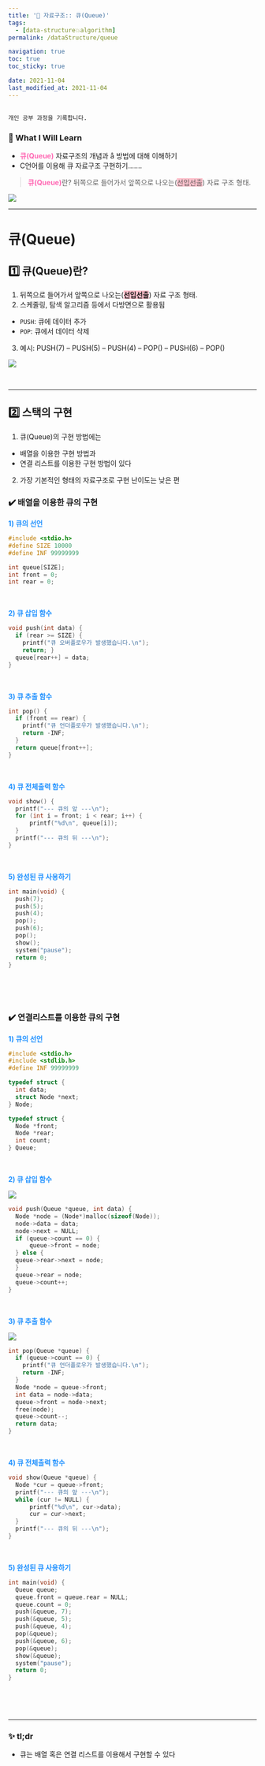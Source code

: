 ```yaml
---
title: '🌈 자료구조:: 큐(Queue)'
tags:
  - [data-structure💥algorithm]
permalink: /dataStructure/queue

navigation: true
toc: true
toc_sticky: true

date: 2021-11-04
last_modified_at: 2021-11-04
---
```


![]()

`개인 공부 과정을 기록합니다.`

### 🚀 What I Will Learn

- <span style="color:hotpink">**큐(Queue)**</span> 자료구조의 개념과 å 방법에 대해 이해하기
- C언어를 이용해 큐 자료구조 구현하기.......

><span style="color:hotpink">**큐(Queue)**</span>란? 뒤쪽으로 들어가서 앞쪽으로 나오는(<span style="background-color:pink">선입선출</span>) 자료 구조 형태.

![](https://images.velog.io/images/april_5/post/aa1ae86a-2cb6-4da6-9d6f-b4a2ee2a54ff/image.png)


---

# 큐(Queue)

## 1️⃣ 큐(Queue)란?

1) 뒤쪽으로 들어가서 앞쪽으로 나오는(<span style="background-color:pink">**선입선출**</span>) 자료 구조 형태.
2) 스케줄링, 탐색 알고리즘 등에서 다방면으로 활용됨
  - `PUSH`: 큐에 데이터 추가
  - `POP`: 큐에서 데이터 삭제

3) 예시: PUSH(7) – PUSH(5) – PUSH(4) – POP() – PUSH(6) – POP()

![](https://images.velog.io/images/april_5/post/e0e1d205-1cf1-448b-91e7-003822750407/image.png)

<br />

---

## 2️⃣ 스택의 구현

1) 큐(Queue)의 구현 방법에는
  - 배열을 이용한 구현 방법과
  - 연결 리스트를 이용한 구현 방법이 있다

2) 가장 기본적인 형태의 자료구조로 구현 난이도는 낮은 편


### ✔️ 배열을 이용한 큐의 구현

<span style="color:dodgerblue">**1) 큐의 선언**</span>

```c
#include <stdio.h>
#define SIZE 10000
#define INF 99999999

int queue[SIZE];
int front = 0;
int rear = 0;
```

<br />

<span style="color:dodgerblue">**2) 큐 삽입 함수**</span>

```c
void push(int data) {
  if (rear >= SIZE) {
    printf("큐 오버플로우가 발생했습니다.\n");
    return; }
  queue[rear++] = data;
}
```

<br />

<span style="color:dodgerblue">**3) 큐 추출 함수**</span>

```c
int pop() {
  if (front == rear) {
    printf("큐 언더플로우가 발생했습니다.\n");
    return -INF;
  }
  return queue[front++];
}
```

<br />

<span style="color:dodgerblue">**4) 큐 전체출력 함수**</span>

```c
void show() {
  printf("--- 큐의 앞 ---\n");
  for (int i = front; i < rear; i++) {
      printf("%d\n", queue[i]);
  }
  printf("--- 큐의 뒤 ---\n"); 
}
```

<br />

<span style="color:dodgerblue">**5) 완성된 큐 사용하기**</span>

```c
int main(void) {
  push(7);
  push(5);
  push(4);
  pop();
  push(6);
  pop();
  show();
  system("pause");
  return 0;
}
 
```

<br />
<br />

### ✔️ 연결리스트를 이용한 큐의 구현

<span style="color:dodgerblue">**1) 큐의 선언**</span>

```c
#include <stdio.h>
#include <stdlib.h>
#define INF 99999999

typedef struct {
  int data;
  struct Node *next;
} Node;

typedef struct { 
  Node *front; 
  Node *rear; 
  int count;
} Queue;
```

<br />

<span style="color:dodgerblue">**2) 큐 삽입 함수**</span>

![](https://images.velog.io/images/april_5/post/601166af-a50e-4d33-af37-8f1eaa24222b/image.png)


```c
void push(Queue *queue, int data) {
  Node *node = (Node*)malloc(sizeof(Node)); 
  node->data = data;
  node->next = NULL;
  if (queue->count == 0) {
      queue->front = node;
  } else {
  queue->rear->next = node;
  }
  queue->rear = node;
  queue->count++;
}
```

<br />


<span style="color:dodgerblue">**3) 큐 추출 함수**</span>

![](https://images.velog.io/images/april_5/post/16667b53-392c-463f-8ed9-1f7338d4d666/image.png)


```c
int pop(Queue *queue) {
  if (queue->count == 0) {
    printf("큐 언더플로우가 발생했습니다.\n");
    return -INF;
  }
  Node *node = queue->front; 
  int data = node->data; 
  queue->front = node->next; 
  free(node); 
  queue->count--;
  return data;
}
```

<br />


<span style="color:dodgerblue">**4) 큐 전체출력 함수**</span>

```c
void show(Queue *queue) {
  Node *cur = queue->front; 
  printf("--- 큐의 앞 ---\n"); 
  while (cur != NULL) {
      printf("%d\n", cur->data);
      cur = cur->next;
  }
  printf("--- 큐의 뒤 ---\n"); 
}
```

<br />


<span style="color:dodgerblue">**5) 완성된 큐 사용하기**</span>

```c
int main(void) {
  Queue queue;
  queue.front = queue.rear = NULL; 
  queue.count = 0;
  push(&queue, 7);
  push(&queue, 5);
  push(&queue, 4);
  pop(&queue);
  push(&queue, 6);
  pop(&queue);
  show(&queue);
  system("pause");
  return 0;
}
 
```



<br /><br />

---

### ✨ tl;dr

- 큐는 배열 혹은 연결 리스트를 이용해서 구현할 수 있다

  
  
  	
    
    
    
